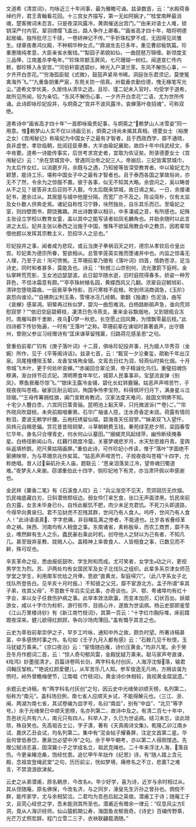<!-- { "loadSidebar": true } -->
文道希《清宫词》，均咏近三十年间事，最为雅瞻可诵。兹录数首，云：“水殿荷香绰约开，君王青翰看花回。十三宫女齐描写，第一无如阿婉才。”“桂堂南畔最消魂，楚客微词未忍言。只是夜深风露冷，黄舆催送出宫门。”“由来对语士人难，锁钥深严付内官。翠羽缥缨飞盖出，路人争作上卿看。”“画省高才四十年，暗将明德起居编。独怜批尽三千牍，一卷研神记不传。”“手折珠松梦不成，无因得见凤雏生。绿章夜奏鸿仪殿，不种桐华种女贞。”“鼎湖龙去已多年，重见曹邱板筑篇。珍重惠陵纯孝意，大臣亲省水衡钱。”“梨园子弟貌如仙，一曲琵琶万锦缠。新领度支三品俸，江南羞杀李龟年。”“珍珠帘额玉屏风，七尺珊瑚一树红。闻道宣仁传内敕，御珍移入永安宫。”“河伯轩窗透碧纱，神光入户湛兰芽。东风不解伤心事，一夕齐开白柰花。”“穷海孤臣赋《式微》，鼓笳声紧帛书稀。洞庭张乐君须记，莫使冤禽海外飞。”“九重鱼钥重严宸，东苑关防一倍真。卅载垂衣勤俭德，愧无椽笔写光尘。”道希文学优美，久居侍从清华之选，且珍、瑾二妃未入官时，均受学于道希，故所见所闻，较为亲切。“东风不解伤心事，一夕齐开白柰花”二语，尤为世所传诵。此诗即咏珍妃投井，与炯斋之“宫并不波风露冷，哀蝉落叶夜招魂”，可称双绝。

道希诗中“画省高才四十年”一首即咏瑜贵妃事，与炯斋之“赖梦山人冰雪姿”同一用意。惟赖梦山人实不仅以诗画见长，炯斋之诗尚未揭其真相。德菱女士（裕庚之女）《宫闱秘记》称瑜妃为中国女子之最有才智者，且于西政西学，靡不通晓，良非虚誉。孝钦临朝，批阅廷臣章奏，大半由瑜妃襄助，故四十年中纬武经文，多中肯要。道希一诗能传事实，后世考求宫史者，宜取为佐证矣。附录德菱女士《宫闱秘记》云：“余在禁城宫中，曾遇同治帝之妃三人。帝崩后，三妃皆寓禁城巾，为太后作女红，以消磨岁月。余既与之遇，乃知彼等皆深受教育者。中以瑜妃尤为颖慧，能诗工乐，堪称中国女子中之最有才智者也。且于泰西各国之掌故俗尚，亦无不了然，令余为之惊服不置。彼于各事，似无不知其大略。余尝问之，奚以畴昔从不之见？彼答非太后召则不入觐，今太后既来禁城，故日谒之矣。一日，余接诸妃书，邀余过从。其居屋与城中他屋分隔，而宽厂亦不及之。陈设简朴，仅有太监及女仆数人供奔走焉。诸妃自称性习宁静，块然独处，自乐其乐而已。至瑜妃之室，则四壁图书，颇饶雅趣。并出诗数章以相示，中多凄戚之音，有所感也。妃殊主张设立学校以教育女童，盖以其中之能写读者如凤毛麟角也。并助余随时以此言进之太后。妃并主张以泰西之治施于中国，惟殊不欲延用教会中之教员，因若辈常借他题以发挥其宗教主义，恐招华人之忌也。”

珍妃投井之事，闻者咸为悲叹。或云当庚子拳祸滔天之时，德宗从孝钦后仓皇出宫。珍妃素为德宗所眷，誓欲相从。总管李莲英实推而堕诸井中也。内监之惊毒无人理，乃至于此！洵可愤惋。王苹珊前辈乃徵有《落叶词》四首，情韵苍凉，足当诗史。同时和者甚多，莫能及也。诗云：“秋撼三山奈别何，流光激箭下庭柯。金仙掌畔荒荒影，玉女池边瑟瑟波。此日韶华随水逝，旧时庭院得春多。娇姿一种芳菲色，不信冰霜意有颇。”“亭亭珠树植名园，黄蝶西风又几翻。浓翠自迎朝旭彩，清钟忽堕晓霜痕。一庭衰草争怜影，百尺寒枝不庇根。吹到师涓商调急，《玉阶》哀怨向谁论。”“自拂荆尘判玉条，雪埋冰冱几经朝。歌翻《独漉》伤泥浊，曲写《哀蝉》感翠凋。铜辇再过秋似梦，碧沟一曲怨难消。白杨路断鹃声急，谁向荒郊慰寂寥？”“依旧空庭碧藓枝，凄清日色冷燕支。重来金谷飘烟地，又到银瓶合冻时。南雁叫群千里断，夜乌梦一秋悲。长空愿止回风舞，为惜飘零最后枝。”此四诗都下传钞殆遍，一时有“王落叶”之称。苹珊前辈在谏垣时甚著直声，出守赣州，曾刚父参议习经赠诗有“匡床谏草留残箧，归路荷花感圣恩”之句。

曾重伯前辈广钧有《庚子落叶词》十二苜，俱咏珍妃投井事，托为姬人华秀芬（金婉）所作，见于《平等阁诗话》。兹录七首，云：“甄官一夕沦秦玺，疏勒千年出汉泉。凤尾檀槽陪玉辇，龙香宝珞殉金钿。文鸾去日红为泪，轻燕仙时紫化烟。十月帝城飞木叶，更于何处听哀蝉。”“赤阑回合翠沦漪，帝子精诚化鸟归。重璧招魂伤穆满，渐台持节召贞妃。清明寒食年年忆，城郭人民事事非。宝瑟流哀弹《别凤》，寒鱼衰雁尽惊飞。”“银床玉露冷金铺，碧化长虹转鹿辗。姑恶声声啼苦竹，子规夜夜叫苍梧。破家叵耐云昭训，殉国争怜李宝符。料得佩环归月下，满身星斗泣琼琚。”“王母传筹拥桂旗，阖门宣敕肯教迟。汉家法度天难问，敌国文明佛不知。十宅少人簪白柰，六宫同日策青骊。昆明池上黏天草，只托微波诉{艹卷}ご。”“帘外晓风吹碧桃，未央前殿咽秦箫。石华广袖谁人揽，沈水奇香定未烧。荷露有情同粉泪，菱波无赖学纤腰。云袍枉绣留仙褶，碧海青天任寂寥。”“姊弟双飞入望仟，凤帏元自赐恩偏。赏花昔昔陪铜辇，斗草朝朝费玉钱。秦苑绿芜悲夕照，梁园春雪忆华年。身名只合埋青史，何水何山认墓田。”“搦蝴灵风起绿萍，幽怜断续掩春星。白杨径断闻山鸟，红藕行疏度冷萤。关塞梦魂悲岁月，水天愁思接丹青。銮舆纵返填桥鹊，咫尺黄姑隔画屏。”重伯此诗，可作珍妃小传读，惟于“落叶”字面绝不萦拂映带，为与苹珊京兆作矣耳。“姑恶声声啼苦竹，子规夜夜叫苍梧”十四字，允称绝唱。昔人过枭矶孙夫人庙，题联云：“思亲泪落吴江冷，望帝魂归蜀道难。”夜梦夫人来谢。窃谓重伯此十四字，倘珍妃地下有灵，亦当肃环佩以申感谢也。

金武祥《粟香二笔》有《石溪食人叹》云：“兵尘涨空不见天，荒郊寂历无炊烟。饥民袖底藏白刃，日斜潜倚颓垣边。弱女伶仃来乞食，张口无声面漆黑。饥民突前白刃露，女言未毕身已仆。自怜此躯饥不肥，肉少未足充君饥。不死刀头即道路，今得早向黄泉归。君不见豺虎不忍残其群，世间乃有人食人。呜呼，世间乃有人食人！”此诗语语真、字字悲痛，非目睹乱离之惨者，不能道也。比岁各省叠经革命之祸，陕西、河南均有人相食之事。东南诸省，素称殷阜，而农工商贾，靡不失业，噍然鲜有生人之乐。蠹民豪右乘此时机，创夺他人之财以为己有者，不知凡几。甚至毁弃圣教、戕贼人心。盖精神上率兽食人、人皆相食之事，已数见而不鲜，殊可叹也。

辛亥革命之役，悉由报纸鼓吹、学生附和而成。尤可笑者，女学生动之兴，更视男学生为烈。苏、沪两处均有女国民军及女子北伐队之组织。此辈多系京津女师范学堂之学生，利用南军优给之月俸，思欲“直黄龙，犁庭埽穴”。（此八字系女子北伐队所登告白。见辛亥十月时报。）不知彼之父兄，靡不宦游北方。孟子所谓“率其子弟，攻其父母”，不意数千年后实见此事，亦奇谈也。沪、鄂、粤诸埠均有红十字会，率以女子任救伤护病之事。此举本效法欧瀛，而变本加厉，幻状百出。妖姬游女，咸以十字巾为标帜，游行街市，目挑心许，遂致为世诟病。杨云史部郎鉴莹《江山万里楼诗钞》有《新江南竹枝词》，其第一百云：“十字红巾胸际堆，床前蹀蹬夜深来。健儿欲得红颜顾，争向沙场肉薄回。”盖有慨乎其言之也。

云史为莘伯前辈崇伊之子，早岁工吟咏，通知中外之故，颇负时望。所著诗稿甚富，中多感愤时事之作。名句如《壬子九月入都有感》云：“石鲸几见千秋恨，玉马犹疑万乘来。”《京口夜泊》云：“宦情随白雁，诗价压黄金。”均非凡笔。余于癸丑冬月作题词二首，云：“惊人奇句郁风雷，金殿犹疑万乘来。聪马家声夸直谏，《戏鸿》妙墨擅清才。百篇诗卷鸣长剑，两字科名付创灰。人海浮沈惭落，输君词翰压邹枚。”“艳说红颜爱健儿，从军苦乐几人知。参军俊逸无凡响，方朔谈谐为愤时。岭外曾瞻梅使节，江南唱《竹枝词》。黄金诗价休相较，我视黄金腐鼠遗。”

余题云史诗稿，有“两字科名付灰创”之句，因云史中光绪癸卯顺天榜，名列第二，俗称为“南元”。盖科场旧例，南七省人应顺天乡试，不能得解元也。（三江、浙、闽、两湖为南七省，其试卷编为皿字号，名曰“南皿”，别有“中皿”、“北贝”等字号。）余于光绪癸巳中顺天恩榜，名亦列第二，故诗中及之。有清二百七十年中，吾邑状元共有六人，南元只有四人。科举人才，久已为世诟病。结习未忘，谈此琐琐，殊自笑也。先高祖吉士公，字子潇，著有《天真阁诗文集》。乾隆乙卯江南乡试、嘉庆乙丑会试，均名列第二。集中有“泥金帖子耀春屏，注定文昌第二星。华岳何曾低泰岱，惠泉岂必望中泠”之句。余于甲午朝考，亦以第二人得厕馆选。先赠公赋诗志喜，固深冀小子之学成名立，祖武克绳也。二十年来浮沈人海，落自伤。今更亲睹沧桑，饱经忧患。追忆甲午年拙作《纪恩》诗，有“随人踏上含元殿，念祖宜登绳武堂”之句，历历前尘，恍如梦境，痛修名之不立，悲嘉Т之难言，不禁浪浪欲涕矣。

云史之从弟潜甫，原名朝彦，今改名е。年少好学，喜为诗，近岁与余时相过从。其从侄随庵，原名佛保，今改名济，与之同岁，濠叟先生沂孙之曾孙也。倜傥不群，能传家学，尤与余相契洽。二君均为吾邑后起之英俊。潜甫工于诗；随庵工于文，且究心经世之学，吾未能测其所至也。潜甫近有赠余一律云：“叹息风尘方Е洞，竟从人海识经师。仙山猿鹤期公寿，海国鱼龙郁我奇。《诗史》百编传野乘，光芒万丈照宏辞。程门立雪二三子，衣袂联翩载酒随。”

